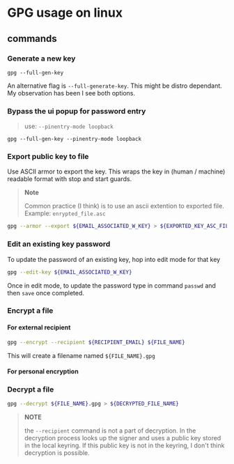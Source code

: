 # GPG usage on linux

## commands

### Generate a new key
```shell
gpg --full-gen-key
```
An alternative flag is `--full-generate-key`. This might be distro dependant.
My observation has been I see both options.

### Bypass the ui popup for password entry
> use: `--pinentry-mode loopback`

```shell
gpg --full-gen-key --pinentry-mode loopback
```

### Export public key to file
Use ASCII armor to export the key. This wraps the key in (human / machine) readable format
with stop and start guards.

> **Note**
> 
> Common practice (I think) is to use an ascii extention to exported file.
> Example: `enrypted_file.asc`

```sh
gpg --armor --export ${EMAIL_ASSOCIATED_W_KEY} > ${EXPORTED_KEY_ASC_FILE}
```

### Edit an existing key password
To update the password of an existing key, hop into edit mode for that key
```sh
gpg --edit-key ${EMAIL_ASSOCIATED_W_KEY}
```
Once in edit mode, to update the password type in command `passwd` and then `save` once completed.

### Encrypt a file

#### For external recipient
```sh
gpg --encrypt --recipient ${RECIPIENT_EMAIL} ${FILE_NAME}
```
This will create a filename named `${FILE_NAME}.gpg`

#### For personal encryption

### Decrypt a file
```sh
gpg --decrypt ${FILE_NAME}.gpg > ${DECRYPTED_FILE_NAME}
```

> **NOTE**
> 
> the `--recipient` command is not a part of decryption.
> In the decryption process looks up the signer and uses
> a public key stored in the local keyring. If this public
> key is not in the keyring, I don't think decryption is possible.




